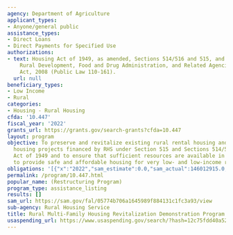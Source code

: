 ```yaml
---
agency: Department of Agriculture
applicant_types:
- Anyone/general public
assistance_types:
- Direct Loans
- Direct Payments for Specified Use
authorizations:
- text: Housing Act of 1949, as amended, Sections 514/516 and 515, and The Agriculture,
    Rural Development, Food and Drug Administration, and Related Agencies Appropriations
    Act, 2008 (Public Law 110-161).
  url: null
beneficiary_types:
- Low Income
- Rural
categories:
- Housing - Rural Housing
cfda: '10.447'
fiscal_year: '2022'
grants_url: https://grants.gov/search-grants?cfda=10.447
layout: program
objective: To preserve and revitalize existing rural rental housing and farm labor
  housing projects financed by RHS under Section 515 and Sections 514/516 of the Housing
  Act of 1949 and to ensure that sufficient resources are available in order to continue
  to provide safe and affordable housing for very low- and low-income residents.
obligations: '[{"x":"2022","sam_estimate":0.0,"sam_actual":146012915.0,"usa_spending_actual":33257245.0},{"x":"2023","sam_estimate":30510435.0,"sam_actual":0.0,"usa_spending_actual":33327981.95},{"x":"2024","sam_estimate":0.0,"sam_actual":0.0,"usa_spending_actual":39360277.0}]'
permalink: /program/10.447.html
popular_name: (Restructuring Program)
program_type: assistance_listing
results: []
sam_url: https://sam.gov/fal/05774b706a1645989f884131c1fc3a93/view
sub-agency: Rural Housing Service
title: Rural Multi-Family Housing Revitalization Demonstration Program (MPR)
usaspending_url: https://www.usaspending.gov/search/?hash=12c75fdd40a52037354eb04b7df7b625
---
```

